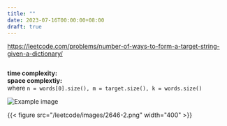 ```yaml
---
title: ""
date: 2023-07-16T00:00:00+08:00
draft: true
---
```


https://leetcode.com/problems/number-of-ways-to-form-a-target-string-given-a-dictionary/


```c++

```

**time complexity:** \
**space complextiy:** \
where `n = words[0].size(), m = target.size(), k = words.size()`

![Example image](/leetcode/images/516-3.png)

{{< figure src="/leetcode/images/2646-2.png" width="400" >}}